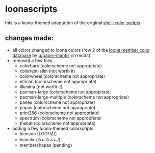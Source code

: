 # loonascripts
this is a loona-themed adaptation of the original [shell-color-scripts](https://github.com/charitarthchugh/shell-color-scripts)

## changes made:
- all colors changed to loona colors (row 2 of the [loona member color database](https://docs.google.com/spreadsheets/d/101dgHkOonpbhIw5LFUObFS-SRo2d85WkCex4NtjW6Lg/edit?usp=sharing) by [u/paper-mantis](https://www.reddit.com/user/paper-mantis/) on reddit)
- removed a few files
    - colorbars (colorscheme not appropriate)
    - colortest-slim (not worth it)
    - colorwheel (colorscheme not appropriate)
    - elfman (colorscheme not appropriate)
    - illumina (not worth it)
    - pacman-large (colorscheme not appropriate)
    - pacman-large-multiple (colorscheme not appropriate)
    - panes (colorscheme not appropriate)
    - popos (colorscheme not appropriate)
    - print256 (colorscheme not appropriate)
    - spectrum (colorscheme not appropriate)
    - thebat (colorscheme not appropriate)
- adding a few loona-themed colorscripts
    - loonaen (LOOΠΔ/)
    - loonakr (ㅇㄷㅇㅅㄴ/)
    - membershapes (pending)
